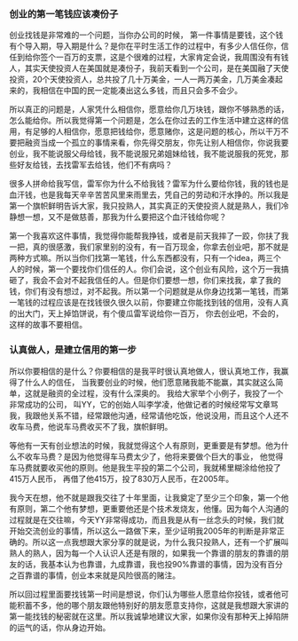 
### 创业的第一笔钱应该凑份子

创业找钱是非常难的一个问题，当你办公司的时候， 第一件事情是要钱，这个钱有个导入期，导入期是什么？是你在平时生活工作的过程中，有多少人信任你，信任到给你签个一百万的支票，这是个很难的过程，大家肯定会说，我周围没有有钱人，其实天使投资人在美国就是凑份子，我前天看到一个公司，是在美国融了天使投资，20个天使投资人，总共投了几十万美金，一人一两万美金，几万美金凑起来的，我相信在中国的民一定能凑出这么多钱，而且只会多不会少。

所以真正的问题是，人家凭什么相信你，愿意给你几万块钱，跟你不够熟悉的话，怎么能给你。所以我觉得第一个问题是，怎么在你过去的工作生活中建立这样的信用，有足够的人相信你，愿意把钱给你，愿意赌你，这是问题的核心，所以干万不要把融资当成一个孤立的事情来看，你先得交朋友，你先让别人相信你，你说我要创业，我不能说服父母给钱，我不能说服兄弟姐妹给钱，我不能说服我的死党，那些好友给钱，去找雷军去给钱，他们不有病吗？

很多人拼命给我写信，雷军你为什么不给我钱？雷军为什么要给你钱，我的钱也是血汗钱，也是我每天辛辛苦苦风里来雨里去，凭自己的劳动和汗水挣的。所以我是第一个旗帜鲜明告诉大家，我只投熟人，其实真正的天使投资人就是熟人，我们冷静想一想，又不是做慈善，那我为什么要把这个血汗钱给你呢？

第一个我喜欢这件事情，我觉得你能帮我挣钱，或者是前天我摔了一跤，你扶了我一把，真的很感激，我们家里别的没有，有一百万现金，你拿去创业吧，那不就是两种方式嘛。所以当你们找第一笔钱，什么东西都没有，只有一个idea，两三个人的时候，第一个要找你们信任的人。你们会说，这个创业有风险，这个万一我搞砸了，我会不会对不起我信任的人。但是你们要想一想，你们来找我，拿了我的钱，你们有没有想过，对不起我。所以第一个问题就是从你身边找第一笔钱，而第一笔钱的过程应该是在找钱很久很久以前，你要建立你能找到钱的信用，没有人真的出大门，天上掉馅饼说，有个傻瓜雷军说给你一百万， 你去创业吧，不会的，这样的故事不要相信。

### 认真做人，是建立信用的第一步



所以你要相信的是什么？你要相信的是我平时很认真地做人，很认真地工作，我赢得了什么人的信任， 当我要创业的时候，他们愿意赌我能不能赢，其实就这么简单，这就是融资的全过程，没有什么深奥的。 我给大家举个小例子，我投了一个非常成功的公司， 叫YY，它的创始人叫李学凌，他做记者的时候经常写文章骂我，我跟他关系不错，经常跟他沟通，经常请他吃饭，他说没用，而且这个人还不收车马费，他说车马费收买不了我，旗帜鲜明。

等他有一天有创业想法的时候，我就觉得这个人有原则，更重要是有梦想。他为什么不收车马费？是因为他觉得车马费太少了，他将来要做个巨大的事业， 他觉得车马费就要收买他的原则。他是我生平投的第二个公司，我就稀里糊涂给他投了415万人民币， 再借了他415万，投了830万人民币，在2005年。

我今天在想，他不就是跟我交往了十年里面，让我奠定了至少三个印象，第一个他有原则，第二个他有梦想，更重要他还是个技术发烧友，他懂。因为每个人沟通的过程就是在交往嘛，今天YY非常得成功，而且我是从有一丝念头的时候，我们就开始交流创业的事情，所以这么一路做下来，至少证明我2005年的判断是非常正确的。所以这一点我想跟大家分享的就是说，为什么我只投熟人，还有一个扩展叫熟人的熟人，因为每一个人认识人还是有限的，如果我一个靠谱的朋友的靠谱的朋友的话，我基本认为也靠谱，九成靠谱，我也投90%靠谱的事情，因为没有百分之百靠谱的事情，创业本来就是风险很高的赌注。

所以回过程里面要找钱第一时间是想说，你们认为哪些人愿意给你投钱，或者他可能积蓄不多，他的哪个朋友跟他特别好的朋友愿意支持你，这就是我想跟大家讲的第一能找钱的秘密就在这里。所以我诚挚地建议大家，如果你没有那种天上掉陷阱的运气的话，你从身边开始。

